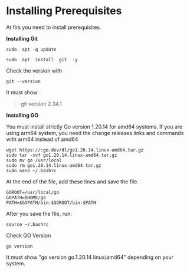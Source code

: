 # Installing Prerequisites

At firs you need to install prerequisites.&#x20;

**Installing Git**

```
sudo  apt -q update
```

```
sudo  apt  install  git  -y
```

Check the version with

```
git --version
```

It must show:

> git version 2.34.1





**Installing GO**

You must install strictly Go version 1.20.14 for amd64 systems. If you are using arm64 system, you need the change releases links and commands with arm64 instead of amd64

```
wget https://:go.dev/dl/go1.20.14.linux-amd64.tar.gz
sudo tar -xvf go1.20.14.linux-amd64.tar.gz
sudo mv go /usr/local
sudo rm go1.20.14.linux-amd64.tar.gz
sudo nano ~/.bashrc
```

At the end of the file, add these lines and save the file.

```
GOROOT=/usr/local/go
GOPATH=$HOME/go
PATH=$GOPATH/bin:$GOROOT/bin:$PATH
```

After you save the file, run:

```
source ~/.bashrc
```

Check GO Version&#x20;

```
go version
```

It must show "go version go.1.20.14 linux/amd64" depending on your system.

